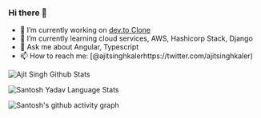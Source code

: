 ### Hi there 👋
<p>

- 🔭 I’m currently working on [dev.to Clone](https://github.com/ajitsinghkaler/devto-clone)
- 🌱 I’m currently learning cloud services, AWS, Hashicorp Stack, Django
- 💬 Ask me about Angular, Typescript
- 📫 How to reach me: [@ajitsinghkalerhttps://twitter.com/ajitsinghkaler)

</p>

![Ajit Singh Github Stats](https://github-readme-stats.anuraghazra1.vercel.app/api?username=ajitsinghkaler&show_icons=true&include_all_commits=true&theme=radical)

![Santosh Yadav Language Stats](https://github-readme-stats.anuraghazra1.vercel.app/api/top-langs/?username=ajitsinghkaler&layout=compact&theme=radical)

![Santosh's github activity graph](https://activity-graph.herokuapp.com/graph?username=ajitsinghkaler&theme=dracula)

